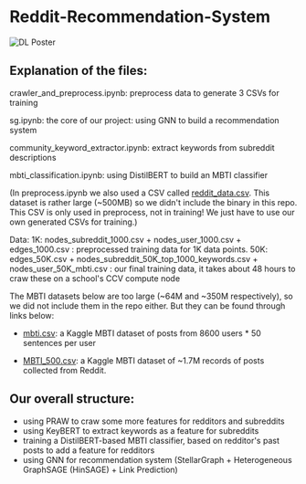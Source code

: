 # Reddit-Recommendation-System

![DL Poster](https://user-images.githubusercontent.com/54579689/222927680-78a9fec3-f960-42d7-832c-ddf716cc12c2.jpg)


## Explanation of the files:

crawler_and_preprocess.ipynb: preprocess data to generate 3 CSVs for training

sg.ipynb: the core of our project: using GNN to build a recommendation system

community_keyword_extractor.ipynb: extract keywords from subreddit descriptions

mbti_classification.ipynb: using DistilBERT to build an MBTI classifier

(In preprocess.ipynb we also used a CSV called [reddit_data.csv](https://www.kaggle.com/datasets/colemaclean/subreddit-interactions). This dataset is rather large (~500MB) so we didn't include the binary in this repo. This CSV is only used in preprocess, not in training! We just have to use our own generated CSVs for training.)

Data: 1K: nodes_subreddit_1000.csv + nodes_user_1000.csv + edges_1000.csv : preprocessed training data for 1K data points.
      50K: edges_50K.csv + nodes_subreddit_50K_top_1000_keywords.csv + nodes_user_50K_mbti.csv : our final training data, it takes about 48 hours to craw these on a school's CCV compute node
      
The MBTI datasets below are too large (~64M and ~350M respectively), so we did not include them in the repo either. But they can be found through links below:
    
- [mbti.csv](https://www.kaggle.com/datasets/datasnaek/mbti-type): a Kaggle MBTI dataset of posts from 8600 users * 50 sentences per user
      
- [MBTI_500.csv](https://www.kaggle.com/datasets/zeyadkhalid/mbti-personality-types-500-dataset): a Kaggle MBTI dataset of ~1.7M records of posts collected from Reddit. 

## Our overall structure:

* using PRAW to craw some more features for redditors and subreddits
* using KeyBERT to extract keywords as a feature for subreddits
* training a DistilBERT-based MBTI classifier, based on redditor's past posts to add a feature for redditors
* using GNN for recommendation system (StellarGraph + Heterogeneous GraphSAGE (HinSAGE) + Link Prediction)
